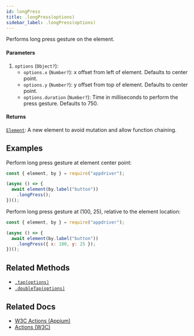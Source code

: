 ```yaml
---
id: longPress
title: .longPress(options)
sidebar_label: .longPress(options)
---
```


Performs long press gesture on the element.

#### Parameters

1. `options` (`Object?`):
    - `options.x` (`Number?`): x offset from left of element. Defaults to center point.
    - `options.y` (`Number?`): y offset from top of element. Defaults to center point.
    - `options.duration` (`Number?`): Time in milliseconds to perform the press gesture. Defaults to 750.

#### Returns

[`Element`](../element/intro): A new element to avoid mutation and allow function chaining.

## Examples

Perform long press gesture at element center point:

```javascript
const { element, by } = require("appdriver");

(async () => {
  await element(by.label("button"))
    .longPress();
})();
```

Perform long press gesture at (100, 25), relative to the element location:

```javascript
const { element, by } = require("appdriver");

(async () => {
  await element(by.label("button"))
    .longPress({ x: 100, y: 25 });
})();
```

## Related Methods

- [`.tap(options)`](./tap.md)
- [`.doubleTap(options)`](./doubleTap.md)

## Related Docs

- [W3C Actions (Appium)](http://appium.io/docs/en/commands/interactions/actions/)
- [Actions (W3C)](https://www.w3.org/TR/webdriver/#actions)